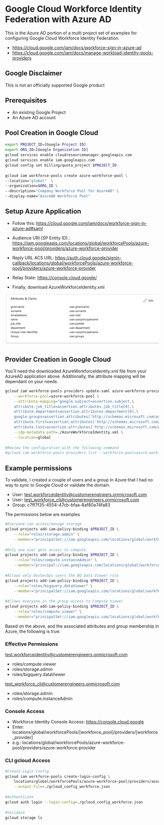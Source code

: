 # Google Cloud Workforce Identity Federation with Azure AD 

This is the Azure AD portion of a multi project set of examples for configuring Google Cloud Workforce Identity Federation. 
- https://cloud.google.com/iam/docs/workforce-sign-in-azure-ad
- https://cloud.google.com/iam/docs/manage-workload-identity-pools-providers

## Google Disclaimer
This is not an officially supported Google product

## Prerequisites
- An existing Google Project
- An Azure AD account

## Pool Creation in Google Cloud
```bash
export PROJECT_ID=[Google Project ID]
export ORG_ID=[Google Organization ID]
gcloud services enable cloudresourcemanager.googleapis.com
gcloud services enable iam.googleapis.com
gcloud config set billing/quota_project $PROJECT_ID

gcloud iam workforce-pools create azure-workforce-pool \
--location="global"  \
--organization=$ORG_ID \
--description="Company Workforce Pool for AzureAD" \
--display-name="AzureAD Workforce Pool"
```

## Setup Azure Application
- Follow this: https://cloud.google.com/iam/docs/workforce-sign-in-azure-ad#saml
- Audience URI (SP Entity ID).: https://iam.googleapis.com/locations/global/workforcePools/azure-workforce-pool/providers/azure-workforce-provider
- Reply URL ACS URL: https://auth.cloud.google/signin-callback/locations/global/workforcePools/azure-workforce-pool/providers/azure-workforce-provider
- Relay State: https://console.cloud.google/

- Finally, download AzureWorkforceIdentity.xml

![SAML Attributes in Azure AD](images/saml_attributes.png)


## Provider Creation in Google Cloud
You'll need the downloaded AzureWorkforceIdentity.xml file from your AzureAD application above. Additionally, the attribute mapping will be dependant on your needs.
```bash
gcloud iam workforce-pools providers update-saml azure-workforce-provider \
    --workforce-pool=azure-workforce-pool \
    --attribute-mapping="google.subject=assertion.subject,\
    attribute.job_title=assertion.attributes.job_title[0],\
    attribute.department=assertion.attributes.department[0],\
    google.groups=assertion.attributes['http://schemas.microsoft.com/ws/2008/06/identity/claims/groups'],\
    attribute.first=assertion.attributes['http://schemas.microsoft.com/ws/2008/06/identity/claims/givenname'],\
    attribute.last=assertion.attributes['http://schemas.microsoft.com/ws/2008/06/identity/claims/surname']"\
    --idp-metadata-path=./AzureWorkforceIdentity.xml \
    --location=global

#Review the configuration with the following command
#gcloud iam workforce-pools providers list --workforce-pool=azure-workforce-pool --location=global
```

## Example permissions
 To validate, I created a couple of users and a group in Azure that I had no way to sync to Google Cloud or validate the domain.
- User: test.workforceidentity@customerengineers.onmicrosoft.com
- User: test_workforce_cli@customerengineers.onmicrosoft.com
- Group: c7ff7f35-4554-47cb-bfaa-8af80a74fa83

The permissions below are examples
```bash
#Everyone can access/manage storage
gcloud projects add-iam-policy-binding $PROJECT_ID \
    --role="roles/storage.admin" \
    --member="principalSet://iam.googleapis.com/locations/global/workforcePools/azure-workforce-pool/*"

#Only one user gets access to compute
gcloud projects add-iam-policy-binding $PROJECT_ID \
    --role="roles/compute.instanceAdmin" \
    --member="principal://iam.googleapis.com/locations/global/workforcePools/azure-workforce-pool/subject/test_workforce_cli@customerengineers.onmicrosoft.com"

#Allows only DevSecOps users the BQ Data Viewer role
gcloud projects add-iam-policy-binding $PROJECT_ID \
    --role="roles/bigquery.dataViewer" \
    --member="principalSet://iam.googleapis.com/locations/global/workforcePools/azure-workforce-pool/attribute.job_title/DevSecOps"

#Allows everyone in the group access to Compute Viewer
gcloud projects add-iam-policy-binding $PROJECT_ID \
    --role="roles/compute.viewer" \
    --member="principalSet://iam.googleapis.com/locations/global/workforcePools/azure-workforce-pool/group/c7ff7f35-4554-47cb-bfaa-8af80a74fa83"
```
Based on the above, and the associated attributes and group membership in Azure, the following is true:
### Effective Permissions
test.workforceidentity@customerengineers.onmicrosoft.com
- roles/compute.viewer
- roles/storage.admin
- roles/bigquery.dataViewer

test_workforce_cli@customerengineers.onmicrosoft.com
- roles/storage.admin
- roles/compute.instanceAdmin


### Console Access
- Workforce Identity Console Access: https://console.cloud.google
- Enter: locations/global/workforcePools/[workforce_pool]/providers/[workforce_provider]
- e.g.: locations/global/workforcePools/azure-workforce-pool/providers/azure-workforce-provider


### CLI gcloud Access
```bash
#Create Login Config
gcloud iam workforce-pools create-login-config \
    locations/global/workforcePools/azure-workforce-pool/providers/azure-workforce-provider \
    --output-file=./gcloud_config_workforce.json

#Authenticate
gcloud auth login --login-config=./gcloud_config_workforce.json

#Validate
gcloud storage ls
```